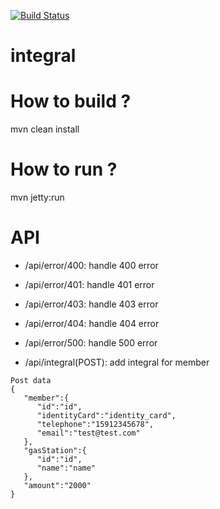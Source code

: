 [![Build Status](https://travis-ci.org/ogstation/integral.svg)](https://travis-ci.org/ogstation/integral)

integral
===========

How to build ?
======
mvn clean install

How to run ?
======
mvn jetty:run
 
API
======
* /api/error/400: handle 400 error
* /api/error/401: handle 401 error
* /api/error/403: handle 403 error
* /api/error/404: handle 404 error
* /api/error/500: handle 500 error


* /api/integral(POST): add integral for member
```
Post data
{  
   "member":{  
      "id":"id",
      "identityCard":"identity_card",
      "telephone":"15912345678",
      "email":"test@test.com"
   },
   "gasStation":{  
      "id":"id",
      "name":"name"
   },
   "amount":"2000"
}
```
